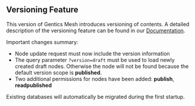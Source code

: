 ## Versioning Feature

This version of Gentics Mesh introduces versioning of contents. A detailed description of the versioning feature can be found in our [Documentation](http://getmesh.io/docs/beta/index.html).

Important changes summary:

* Node update request must now include the version information
* The query parameter `?version=draft` must be used to load newly created draft nodes. Otherwise the node will not be found because the default version scope is __published__.
* Two additional permissions for nodes have been added: __publish__, __readpublished__

Existing databases will automatically be migrated during the first startup.